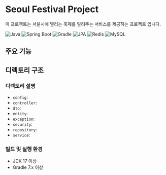 # Seoul Festival Project

이 프로젝트는 서울시에 열리는 축제를 알려주는 서비스를 제공하는 프로젝트 입니다.

![Java](https://img.shields.io/badge/Java-17-ED8B00?style=for-the-badge&logo=java&logoColor=white)
![Spring Boot](https://img.shields.io/badge/Spring_Boot-3.3.5-6DB33F?style=for-the-badge&logo=spring-boot)
![Gradle](https://img.shields.io/badge/Gradle-7.x-02303A?style=for-the-badge&logo=gradle)
![JPA](https://img.shields.io/badge/JPA-59666C?style=for-the-badge&logo=Hibernate&logoColor=white)
![Redis](https://img.shields.io/badge/redis-%23DD0031.svg?style=for-the-badge&logo=redis&logoColor=white)
![MySQL](https://img.shields.io/badge/mysql-%2300f.svg?style=for-the-badge&logo=mysql&logoColor=white)


## 주요 기능




## 디렉토리 구조



### 디렉토리 설명

- `config`: 
- `controller`: 
- `dto`: 
- `entity`: 
- `exception`: 
- `security`: 
- `repository`: 
- `service`: 



### 빌드 및 실행 환경
- JDK 17 이상
- Gradle 7.x 이상
